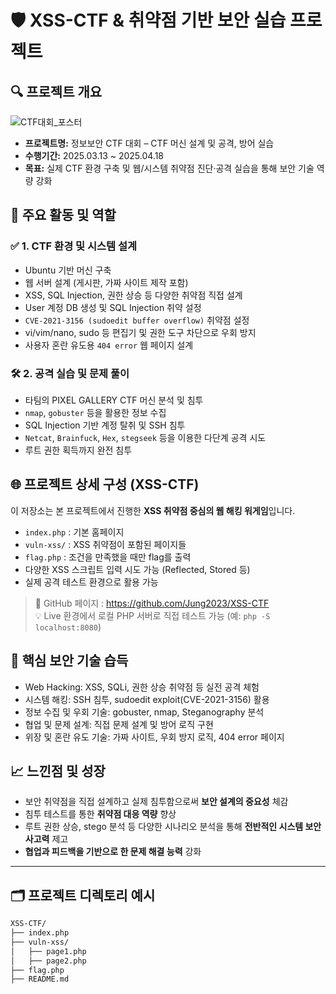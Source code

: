 # 🛡️ XSS-CTF & 취약점 기반 보안 실습 프로젝트

## 🔍 프로젝트 개요

![CTF대회_포스터](https://github.com/user-attachments/assets/ca461fc6-922c-486b-b0a0-caf3afce9dc9)
- **프로젝트명:** 정보보안 CTF 대회 – CTF 머신 설계 및 공격, 방어 실습
- **수행기간:** 2025.03.13 ~ 2025.04.18
- **목표:** 실제 CTF 환경 구축 및 웹/시스템 취약점 진단·공격 실습을 통해 보안 기술 역량 강화

## 🧩 주요 활동 및 역할

### ✅ 1. CTF 환경 및 시스템 설계

- Ubuntu 기반 머신 구축
- 웹 서버 설계 (게시판, 가짜 사이트 제작 포함)
- XSS, SQL Injection, 권한 상승 등 다양한 취약점 직접 설계
- User 계정 DB 생성 및 SQL Injection 취약 설정
- `CVE-2021-3156 (sudoedit buffer overflow)` 취약점 설정
- vi/vim/nano, sudo 등 편집기 및 권한 도구 차단으로 우회 방지
- 사용자 혼란 유도용 `404 error` 웹 페이지 설계

### 🛠 2. 공격 실습 및 문제 풀이

- 타팀의 PIXEL GALLERY CTF 머신 분석 및 침투
- `nmap`, `gobuster` 등을 활용한 정보 수집
- SQL Injection 기반 계정 탈취 및 SSH 침투
- `Netcat`, `Brainfuck`, `Hex`, `stegseek` 등을 이용한 다단계 공격 시도
- 루트 권한 획득까지 완전 침투

## 🌐 프로젝트 상세 구성 (XSS-CTF)

이 저장소는 본 프로젝트에서 진행한 **XSS 취약점 중심의 웹 해킹 워게임**입니다.

- `index.php` : 기본 홈페이지
- `vuln-xss/` : XSS 취약점이 포함된 페이지들
- `flag.php` : 조건을 만족했을 때만 flag를 출력
- 다양한 XSS 스크립트 입력 시도 가능 (Reflected, Stored 등)
- 실제 공격 테스트 환경으로 활용 가능

> 🔗 GitHub 페이지 : https://github.com/Jung2023/XSS-CTF  
> 💡 Live 환경에서 로컬 PHP 서버로 직접 테스트 가능 (예: `php -S localhost:8080`)

## 🚀 핵심 보안 기술 습득

- Web Hacking: XSS, SQLi, 권한 상승 취약점 등 실전 공격 체험
- 시스템 해킹: SSH 침투, sudoedit exploit(CVE-2021-3156) 활용
- 정보 수집 및 우회 기술: gobuster, nmap, Steganography 분석
- 협업 및 문제 설계: 직접 문제 설계 및 방어 로직 구현
- 위장 및 혼란 유도 기술: 가짜 사이트, 우회 방지 로직, 404 error 페이지

## 📈 느낀점 및 성장

- 보안 취약점을 직접 설계하고 실제 침투함으로써 **보안 설계의 중요성** 체감
- 침투 테스트를 통한 **취약점 대응 역량** 향상
- 루트 권한 상승, stego 분석 등 다양한 시나리오 분석을 통해 **전반적인 시스템 보안 사고력** 제고
- **협업과 피드백을 기반으로 한 문제 해결 능력** 강화

---

## 🗂️ 프로젝트 디렉토리 예시

```bash
XSS-CTF/
├── index.php
├── vuln-xss/
│   ├── page1.php
│   ├── page2.php
├── flag.php
├── README.md
